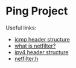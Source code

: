 # Ping Project
Useful links: 
- [icmp header structure](https://git.kernel.org/pub/scm/linux/kernel/git/stable/linux.git/tree/include/uapi/linux/icmp.h?h=v4.18.16)
- [what is netfilter?](https://netfilter.org/documentation/HOWTO/netfilter-hacking-HOWTO.txt)
- [ipv4 header structure](https://git.kernel.org/pub/scm/linux/kernel/git/stable/linux.git/tree/include/uapi/linux/ip.h?h=v4.18.16)
- [netfilter.h](https://git.kernel.org/pub/scm/linux/kernel/git/stable/linux.git/tree/include/linux/netfilter.h?h=v4.18.16)
